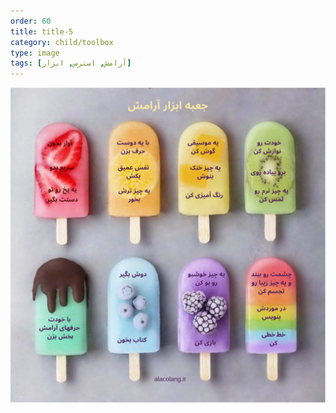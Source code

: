 ```yaml
---
order: 60
title: title-5
category: child/toolbox
type: image
tags: [آرامش, استرس, ابزار]
---
```


![](../../static/images/relaxing-box.png)
